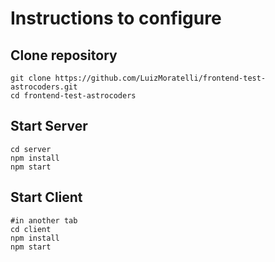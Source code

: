 # Instructions to configure

## Clone repository
```
git clone https://github.com/LuizMoratelli/frontend-test-astrocoders.git
cd frontend-test-astrocoders
```

## Start Server
```
cd server
npm install
npm start
```


## Start Client
```
#in another tab
cd client
npm install
npm start
```
